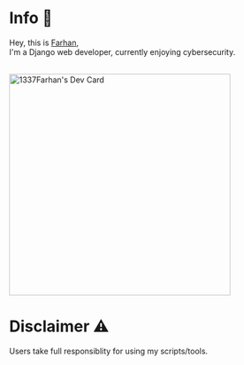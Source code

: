 # Info 📜
Hey, this is <a href="https://github.com/1337Farhan"> Farhan</a>,<br>
I'm a Django web developer, currently enjoying cybersecurity.<br>
<br>
<div class="side">
  <a href="https://app.daily.dev/1337Farhan"><img src="https://api.daily.dev/devcards/4f9b1ceb157548f7979b564c4da0c503.png?r=xed" width="400" alt="1337Farhan's Dev Card"/></a>
</div>

<style>
.side {
  display: inline-block;
}
  </style>
# Disclaimer ⚠
Users take full responsiblity for using my scripts/tools.

